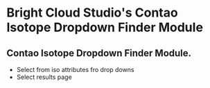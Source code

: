 # Bright Cloud Studio's Contao Isotope Dropdown Finder Module
## Contao Isotope Dropdown Finder Module.

- Select from iso attributes fro drop downs
- Select results page

